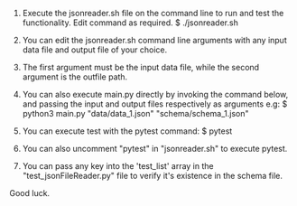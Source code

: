 1. Execute the jsonreader.sh file on the command line to run and test the functionality. Edit command as required.
    $ ./jsonreader.sh

2. You can edit the jsonreader.sh command line arguments with any input data file and output file of your choice.

3. The first argument must be the input data file, while the second argument is the outfile path.

4. You can also execute main.py directly by invoking the command below, and passing the input and output files respectively as arguments e.g:
   $ python3 main.py "data/data_1.json" "schema/schema_1.json"

5. You can execute test with the pytest command:
    $ pytest

6. You can also uncomment "pytest" in "jsonreader.sh" to execute pytest.

7. You can pass any key into the 'test_list' array in the "test_jsonFileReader.py" file to verify it's existence in the schema file.

Good luck.
